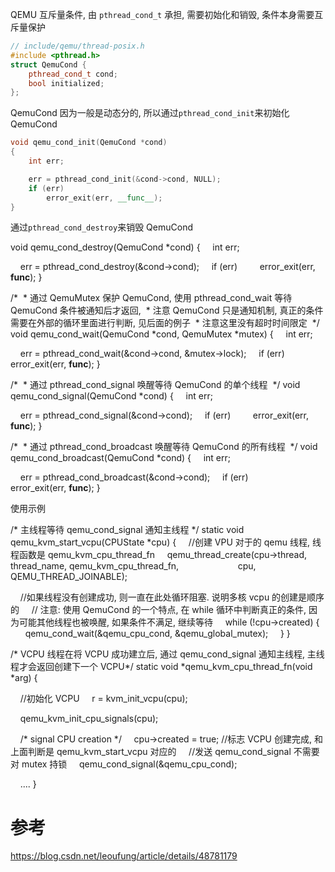 

QEMU 互斥量条件, 由 `pthread_cond_t` 承担, 需要初始化和销毁, 条件本身需要互斥量保护

```cpp
// include/qemu/thread-posix.h
#include <pthread.h>
struct QemuCond {
    pthread_cond_t cond;
    bool initialized;
};
```

QemuCond 因为一般是动态分的, 所以通过`pthread_cond_init`来初始化 QemuCond

```cpp
void qemu_cond_init(QemuCond *cond)
{
    int err;

    err = pthread_cond_init(&cond->cond, NULL);
    if (err)
        error_exit(err, __func__);
}
```

通过`pthread_cond_destroy`来销毁 QemuCond

void qemu_cond_destroy(QemuCond *cond)
{
    int err;

    err = pthread_cond_destroy(&cond->cond);
    if (err)
        error_exit(err, __func__);
}



/*
 * 通过 QemuMutex 保护 QemuCond, 使用 pthread_cond_wait 等待 QemuCond 条件被通知后才返回,
 * 注意 QemuCond 只是通知机制, 真正的条件需要在外部的循环里面进行判断, 见后面的例子
 * 注意这里没有超时时间限定
 */
void qemu_cond_wait(QemuCond *cond, QemuMutex *mutex)
{
    int err;

    err = pthread_cond_wait(&cond->cond, &mutex->lock);
    if (err)
        error_exit(err, __func__);
}


/*
 * 通过 pthread_cond_signal 唤醒等待 QemuCond 的单个线程
 */
void qemu_cond_signal(QemuCond *cond)
{
    int err;

    err = pthread_cond_signal(&cond->cond);
    if (err)
        error_exit(err, __func__);
}

/*
 * 通过 pthread_cond_broadcast 唤醒等待 QemuCond 的所有线程
 */
void qemu_cond_broadcast(QemuCond *cond)
{
    int err;

    err = pthread_cond_broadcast(&cond->cond);
    if (err)
        error_exit(err, __func__);
}


使用示例

/* 主线程等待 qemu_cond_signal 通知主线程 */
static void qemu_kvm_start_vcpu(CPUState *cpu)
{
    //创建 VPU 对于的 qemu 线程, 线程函数是 qemu_kvm_cpu_thread_fn
    qemu_thread_create(cpu->thread, thread_name, qemu_kvm_cpu_thread_fn,
                       cpu, QEMU_THREAD_JOINABLE);

    //如果线程没有创建成功, 则一直在此处循环阻塞. 说明多核 vcpu 的创建是顺序的
    // 注意: 使用 QemuCond 的一个特点, 在 while 循环中判断真正的条件, 因为可能其他线程也被唤醒, 如果条件不满足, 继续等待
    while (!cpu->created) {
        qemu_cond_wait(&qemu_cpu_cond, &qemu_global_mutex);
    }
}


/* VCPU 线程在将 VCPU 成功建立后, 通过 qemu_cond_signal 通知主线程, 主线程才会返回创建下一个 VCPU*/
static void *qemu_kvm_cpu_thread_fn(void *arg)
{

    //初始化 VCPU
    r = kvm_init_vcpu(cpu); 

    qemu_kvm_init_cpu_signals(cpu);

    /* signal CPU creation */
    cpu->created = true; //标志 VCPU 创建完成, 和上面判断是 qemu_kvm_start_vcpu 对应的
    //发送 qemu_cond_signal 不需要对 mutex 持锁
    qemu_cond_signal(&qemu_cpu_cond); 

    ....
}

# 参考

https://blog.csdn.net/leoufung/article/details/48781179